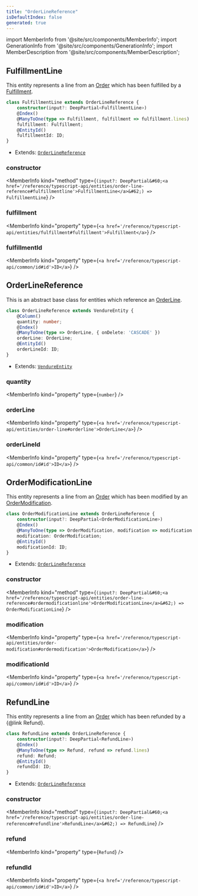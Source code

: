 ```yaml
---
title: "OrderLineReference"
isDefaultIndex: false
generated: true
---
```

<!-- This file was generated from the Vendure source. Do not modify. Instead, re-run the "docs:build" script -->
import MemberInfo from '@site/src/components/MemberInfo';
import GenerationInfo from '@site/src/components/GenerationInfo';
import MemberDescription from '@site/src/components/MemberDescription';


## FulfillmentLine

<GenerationInfo sourceFile="packages/core/src/entity/order-line-reference/fulfillment-line.entity.ts" sourceLine="16" packageName="@vendure/core" />

This entity represents a line from an <a href='/reference/typescript-api/entities/order#order'>Order</a> which has been fulfilled by a <a href='/reference/typescript-api/entities/fulfillment#fulfillment'>Fulfillment</a>.

```ts title="Signature"
class FulfillmentLine extends OrderLineReference {
    constructor(input?: DeepPartial<FulfillmentLine>)
    @Index()
    @ManyToOne(type => Fulfillment, fulfillment => fulfillment.lines)
    fulfillment: Fulfillment;
    @EntityId()
    fulfillmentId: ID;
}
```
* Extends: <code><a href='/reference/typescript-api/entities/order-line-reference#orderlinereference'>OrderLineReference</a></code>



<div className="members-wrapper">

### constructor

<MemberInfo kind="method" type={`(input?: DeepPartial&#60;<a href='/reference/typescript-api/entities/order-line-reference#fulfillmentline'>FulfillmentLine</a>&#62;) => FulfillmentLine`}   />


### fulfillment

<MemberInfo kind="property" type={`<a href='/reference/typescript-api/entities/fulfillment#fulfillment'>Fulfillment</a>`}   />


### fulfillmentId

<MemberInfo kind="property" type={`<a href='/reference/typescript-api/common/id#id'>ID</a>`}   />




</div>


## OrderLineReference

<GenerationInfo sourceFile="packages/core/src/entity/order-line-reference/order-line-reference.entity.ts" sourceLine="15" packageName="@vendure/core" />

This is an abstract base class for entities which reference an <a href='/reference/typescript-api/entities/order-line#orderline'>OrderLine</a>.

```ts title="Signature"
class OrderLineReference extends VendureEntity {
    @Column()
    quantity: number;
    @Index()
    @ManyToOne(type => OrderLine, { onDelete: 'CASCADE' })
    orderLine: OrderLine;
    @EntityId()
    orderLineId: ID;
}
```
* Extends: <code><a href='/reference/typescript-api/entities/vendure-entity#vendureentity'>VendureEntity</a></code>



<div className="members-wrapper">

### quantity

<MemberInfo kind="property" type={`number`}   />


### orderLine

<MemberInfo kind="property" type={`<a href='/reference/typescript-api/entities/order-line#orderline'>OrderLine</a>`}   />


### orderLineId

<MemberInfo kind="property" type={`<a href='/reference/typescript-api/common/id#id'>ID</a>`}   />




</div>


## OrderModificationLine

<GenerationInfo sourceFile="packages/core/src/entity/order-line-reference/order-modification-line.entity.ts" sourceLine="16" packageName="@vendure/core" />

This entity represents a line from an <a href='/reference/typescript-api/entities/order#order'>Order</a> which has been modified by an <a href='/reference/typescript-api/entities/order-modification#ordermodification'>OrderModification</a>.

```ts title="Signature"
class OrderModificationLine extends OrderLineReference {
    constructor(input?: DeepPartial<OrderModificationLine>)
    @Index()
    @ManyToOne(type => OrderModification, modification => modification.lines)
    modification: OrderModification;
    @EntityId()
    modificationId: ID;
}
```
* Extends: <code><a href='/reference/typescript-api/entities/order-line-reference#orderlinereference'>OrderLineReference</a></code>



<div className="members-wrapper">

### constructor

<MemberInfo kind="method" type={`(input?: DeepPartial&#60;<a href='/reference/typescript-api/entities/order-line-reference#ordermodificationline'>OrderModificationLine</a>&#62;) => OrderModificationLine`}   />


### modification

<MemberInfo kind="property" type={`<a href='/reference/typescript-api/entities/order-modification#ordermodification'>OrderModification</a>`}   />


### modificationId

<MemberInfo kind="property" type={`<a href='/reference/typescript-api/common/id#id'>ID</a>`}   />




</div>


## RefundLine

<GenerationInfo sourceFile="packages/core/src/entity/order-line-reference/refund-line.entity.ts" sourceLine="16" packageName="@vendure/core" />

This entity represents a line from an <a href='/reference/typescript-api/entities/order#order'>Order</a> which has been refunded by a {@link Refund}.

```ts title="Signature"
class RefundLine extends OrderLineReference {
    constructor(input?: DeepPartial<RefundLine>)
    @Index()
    @ManyToOne(type => Refund, refund => refund.lines)
    refund: Refund;
    @EntityId()
    refundId: ID;
}
```
* Extends: <code><a href='/reference/typescript-api/entities/order-line-reference#orderlinereference'>OrderLineReference</a></code>



<div className="members-wrapper">

### constructor

<MemberInfo kind="method" type={`(input?: DeepPartial&#60;<a href='/reference/typescript-api/entities/order-line-reference#refundline'>RefundLine</a>&#62;) => RefundLine`}   />


### refund

<MemberInfo kind="property" type={`Refund`}   />


### refundId

<MemberInfo kind="property" type={`<a href='/reference/typescript-api/common/id#id'>ID</a>`}   />




</div>

